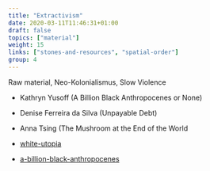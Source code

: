 ```yaml
---
title: "Extractivism"
date: 2020-03-11T11:46:31+01:00
draft: false
topics: ["material"]
weight: 15
links: ["stones-and-resources", "spatial-order"]
group: 4
---
```


Raw material, Neo-Kolonialismus, Slow Violence

- Kathryn Yusoff (A Billion Black Anthropocenes or None)
- Denise Ferreira da Silva (Unpayable Debt)
- Anna Tsing (The Mushroom at the End of the World

- [white-utopia](https://www.e-flux.com/journal/97/252226/white-utopia-black-inferno-life-on-a-geologic-spike/)
- [a-billion-black-anthropocenes](https://www.versobooks.com/blogs/4225-a-billion-black-anthropocenes)